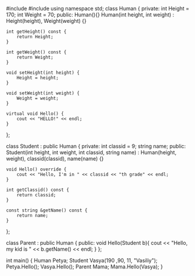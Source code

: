 #include <iostream>
#include <string>
using namespace std;
class Human {
private:
    int Height = 170;
    int Weight = 70;
public:
    Human(){}
    Human(int height, int weight) : Height(height), Weight(weight) {}

    int getHeight() const {
        return Height;
    }

    int getWeight() const {
        return Weight;
    }

    void setHeight(int height) {
        Height = height;
    }

    void setWeight(int weight) {
        Weight = weight;
    }

    virtual void Hello() {
        cout << "HELLO!" << endl;
    }
};

class Student : public Human {
private:
    int classid = 9;
    string name;
public:
    Student(int height, int weight, int classid, string name) : Human(height, weight), classid(classid), name(name) {}

    void Hello() override {
        cout << "Hello, I'm in " << classid << "th grade" << endl;
    }

    int getClassid() const {
        return classid;
    }

    const string &getName() const {
        return name;
    }
};

class Parent : public Human {
public:
    void Hello(Student b){
        cout << "Hello, my kid is " << b.getName() << endl;
    }
};

int main() {
Human Petya;
Student Vasya(190 ,90, 11, "Vasiliy");
Petya.Hello();
Vasya.Hello();
Parent Mama;
Mama.Hello(Vasya);
}
